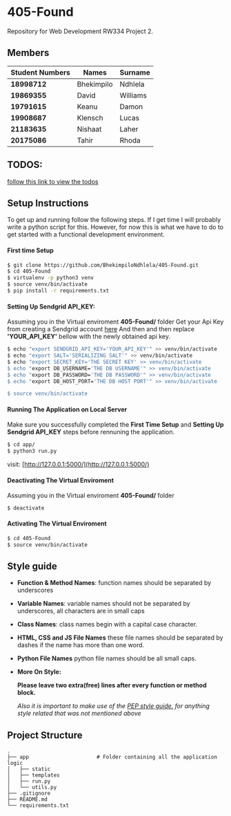 # 405-Found

Repository for Web Development RW334 Project 2.

## Members

| Student Numbers    | Names         | Surname      |
| ------------------ | ------------- | ------------ |
| **18998712**       | Bhekimpilo    | Ndhlela      |
| **19869355**       | David         | Williams     |
| **19791615**       | Keanu         | Damon        |
| **19908687**       | Klensch       | Lucas        |
| **21183635**       | Nishaat       | Laher        |
| **20175086**       | Tahir         | Rhoda        |

## TODOS:
[follow this link to view the todos](https://github.com/BhekimpiloNdhlela/405-Found/blob/master/TODO.md)


## Setup Instructions
To get up and running follow the following steps. If I get time I will probably write a python
script for this. However, for now this is what we have to do to get started with a functional development environment.

#### First time Setup
```bash
$ git clone https://github.com/BhekimpiloNdhlela/405-Found.git
$ cd 405-Found
$ virtualenv -p python3 venv
$ source venv/bin/activate
$ pip install -r requirements.txt
```

#### Setting Up Sendgrid API_KEY:
Assuming you in the Virtual enviroment **405-Found/** folder
Get your Api Key from creating a Sendgrid account [here](https://signup.sendgrid.com/)
And then and then replace **'YOUR_API_KEY'** bellow with the newly obtained api key.
```bash
$ echo "export SENDGRID_API_KEY='YOUR_API_KEY'" >> venv/bin/activate
$ echo "export SALT='SERIALIZING SALT'" >> venv/bin/activate
$ echo "export SECRET_KEY='THE SECRET KEY' >> venv/bin/activate
$ echo "export DB_USERNAME='THE DB USERNAME'" >> venv/bin/activate
$ echo "export DB_PASSWORD='THE DB PASSWORD'" >> venv/bin/activate
$ echo "export DB_HOST_PORT='THE DB HOST PORT'" >> venv/bin/activate

$ source venv/bin/activate
```

#### Running The Application on Local Server
Make sure you successfully completed the **First Time Setup**  and **Setting Up Sendgrid API_KEY**
steps before rennuning the application.
```bash
$ cd app/
$ python3 run.py
```
visit: [http://127.0.0.1:5000/](http://127.0.0.1:5000/)


#### Deactivating The Virtual Enviroment
Assuming you in the Virtual enviroment **405-Found/** folder
```
$ deactivate
```

#### Activating The Virtual Enviroment
```bash
$ cd 405-Found
$ source venv/bin/activate
```

## Style guide
* **Function & Method Names**:
  function names should be separated by underscores

* **Variable Names**:
  variable names should not be separated by underscores, all characters are in small caps

* **Class Names**:
  class names begin with a capital case character.

* **HTML, CSS and JS File Names**
  these file names should be separated by dashes if the name has more than one word.

* **Python File Names**
  python file names should be all small caps.
 
* **More On Style:**

  **Please leave two extra(free) lines after every function or method block.**
  
  _Also it is important to make use of the [PEP style guide.](https://www.python.org/dev/peps/pep-0008/) for anything style  related that was not mentioned above_

## Project Structure
```
.
├── app                      # Folder containing all the application logic
│   ├── static               
│   ├── templates            
│   ├── run.py               
│   └── utils.py             
├── .gitignore
├── README.md
└── requirements.txt
```
